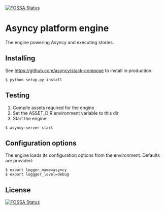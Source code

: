 [![FOSSA Status](https://app.fossa.io/api/projects/git%2Bgithub.com%2Fasyncy%2Fplatform-engine.svg?type=shield)](https://app.fossa.io/projects/git%2Bgithub.com%2Fasyncy%2Fplatform-engine?ref=badge_shield)

# Asyncy platform engine
The engine powering Asyncy and executing stories.


## Installing
See https://github.com/asyncy/stack-compose to install in production.

```
$ python setup.py install
```

## Testing

1. Compile assets required for the engine
2. Set the ASSET_DIR environment variable to this dir
3. Start the engine

```
$ asyncy-server start
```

## Configuration options
The engine loads its configuration options from the environment. Defaults are
provided:

```
$ export logger_name=asyncy
$ export loggger_level=debug
```

## License
[![FOSSA Status](https://app.fossa.io/api/projects/git%2Bgithub.com%2Fasyncy%2Fplatform-engine.svg?type=large)](https://app.fossa.io/projects/git%2Bgithub.com%2Fasyncy%2Fplatform-engine?ref=badge_large)
